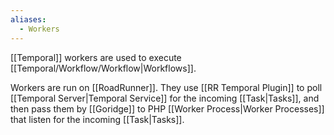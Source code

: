 ```yaml
---
aliases:
  - Workers
---
```

[[Temporal]] workers are used to execute [[Temporal/Workflow/Workflow|Workflows]].

Workers are run on [[RoadRunner]]. They use [[RR Temporal Plugin]] to poll [[Temporal Server|Temporal Service]] for the incoming [[Task|Tasks]], and then pass them by [[Goridge]] to PHP [[Worker Process|Worker Processes]] that listen for the incoming [[Task|Tasks]].
